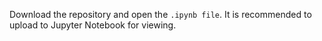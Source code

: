 Download the repository and open the `.ipynb file`. It is recommended to upload to Jupyter Notebook for viewing.
